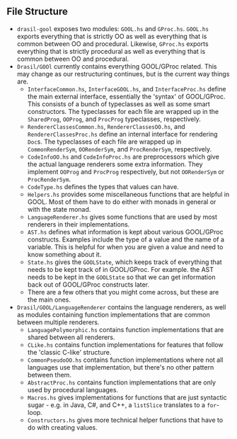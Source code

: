 ## File Structure
- `drasil-gool` exposes two modules: `GOOL.hs` and `GProc.hs`.  `GOOL.hs` exports everything that is strictly OO as well as everything that is common between OO and procedural.  Likewise, `GProc.hs` exports everything that is strictly procedural as well as everything that is common between OO and procedural.
- `Drasil/GOOl` currently contains everything GOOL/GProc related.  This may change as our restructuring continues, but is the current way things are.
	- `InterfaceCommon.hs`, `InterfaceGOOL.hs`, and `InterfaceProc.hs` define the main external interface, essentially the 'syntax' of GOOL/GProc.  This consists of a bunch of typeclasses as well as some smart constructors.  The typeclasses for each file are wrapped up in the `SharedProg`, `OOProg`, and `ProcProg` typeclasses, respectively.
	- `RendererClassesCommon.hs`, `RendererClassesOO.hs`, and `RendererClassesProc.hs` define an internal interface for rendering `Doc`s.  The typeclasses of each file are wrapped up in `CommonRenderSym`, `OORenderSym`, and `ProcRenderSym`, respectively.
	- `CodeInfoOO.hs` and `CodeInfoProc.hs` are preprocessors which give the actual language renderers some extra information.  They implement `OOProg` and `ProcProg` respectively, but not `OORenderSym` or `ProcRenderSym`.
	- `CodeType.hs` defines the types that values can have.
	- `Helpers.hs` provides some miscellaneous functions that are helpful in GOOL.  Most of them have to do either with monads in general or with the state monad.
	- `LanguageRenderer.hs` gives some functions that are used by most renderers in their implementations.
	- `AST.hs` defines what information is kept about various GOOL/GProc constructs.  Examples include the type of a value and the name of a variable.  This is helpful for when you are given a value and need to know something about it.
	- `State.hs` gives the `GOOLState`, which keeps track of everything that needs to be kept track of in GOOL/GProc.  For example. the AST needs to be kept in the `GOOLState` so that we can get information back out of GOOL/GProc constructs later.
	- There are a few others that you might come across, but these are the main ones.
- `Drasil/GOOL/LanguageRenderer` contains the language renderers, as well as modules containing function implementations that are common between multiple renderers.
	- `LanguagePolymorphic.hs` contains function implementations that are shared between all renderers.
	- `CLike.hs` contains function implementations for features that follow the 'classic C-like' structure.
	- `CommonPseudoOO.hs` contains function implementations where not all languages use that implementation, but there's no other pattern between them.
	- `AbstractProc.hs` contains function implementations that are only used by procedural languages.
	- `Macros.hs` gives implementations for functions that are just syntactic sugar - e.g. in Java, C#, and C++, a `listSlice` translates to a `for`-loop.
	- `Constructors.hs` gives more technical helper functions that have to do with creating values.